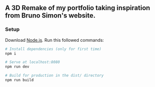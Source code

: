 ## A 3D Remake of my portfolio taking inspiration from Bruno Simon's website.

### Setup

Download [Node.js](https://nodejs.org/en/download/).
Run this followed commands:

```bash
# Install dependencies (only for first time)
npm i

# Serve at localhost:8080
npm run dev

# Build for production in the dist/ directory
npm run build
```
